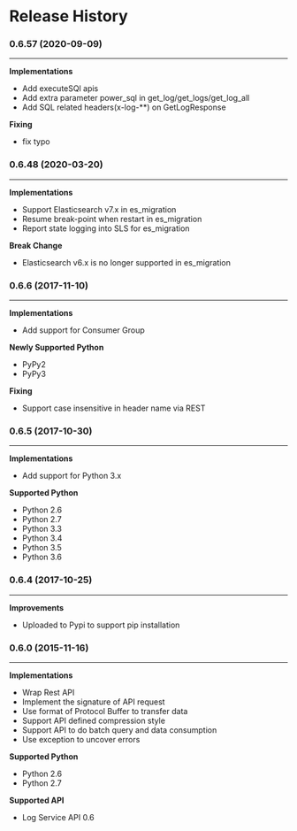 # Release History

### 0.6.57 (2020-09-09)
----------------------------
**Implementations**
- Add executeSQl apis
- Add extra parameter power_sql in get_log/get_logs/get_log_all
- Add SQL related headers(x-log-**) on GetLogResponse

**Fixing**
- fix typo


### 0.6.48 (2020-03-20)
----------------------------
**Implementations**
- Support Elasticsearch v7.x in es_migration
- Resume break-point when restart in es_migration
- Report state logging into SLS for es_migration

**Break Change**
- Elasticsearch v6.x is no longer supported in es_migration


### 0.6.6 (2017-11-10)
----------------------------
**Implementations**
- Add support for Consumer Group

**Newly Supported Python**
- PyPy2
- PyPy3

**Fixing**
- Support case insensitive in header name via REST


### 0.6.5 (2017-10-30)
----------------------------
**Implementations**
- Add support for Python 3.x

**Supported Python**
- Python 2.6
- Python 2.7
- Python 3.3
- Python 3.4
- Python 3.5
- Python 3.6

### 0.6.4 (2017-10-25)
----------------------------
**Improvements**
- Uploaded to Pypi to support pip installation


### 0.6.0 (2015-11-16)
----------------------------
**Implementations**
- Wrap Rest API
- Implement the signature of API request
- Use format of Protocol Buffer to transfer data
- Support API defined compression style
- Support API to do batch query and data consumption
- Use exception to uncover errors

**Supported Python**
- Python 2.6
- Python 2.7

**Supported API**
- Log Service API 0.6
